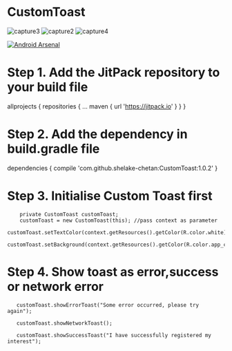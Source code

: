 

# CustomToast

![capture3](https://user-images.githubusercontent.com/35681498/35776859-3e5396f6-09ca-11e8-8450-a58af3ca7af5.PNG)
![capture2](https://user-images.githubusercontent.com/35681498/35776860-3fba02c8-09ca-11e8-82ba-1518bbb4655b.PNG)
![capture4](https://user-images.githubusercontent.com/35681498/35776861-401df12a-09ca-11e8-93f4-ded57ac359c7.PNG)

[![Android Arsenal]( https://img.shields.io/badge/Android%20Arsenal-CustomToast-green.svg?style=flat )]( https://android-arsenal.com/details/1/6719 )


# Step 1. Add the JitPack repository to your build file

allprojects {
  repositories {
   ...
   maven { url 'https://jitpack.io' }
  }
 }
 

# Step 2. Add the dependency in build.gradle file

dependencies {
         compile 'com.github.shelake-chetan:CustomToast:1.0.2'
 }

# Step 3. Initialise Custom Toast first

        private CustomToast customToast;
        customToast = new CustomToast(this); //pass context as parameter
                                       customToast.setTextColor(context.getResources().getColor(R.color.white));
        customToast.setBackground(context.getResources().getColor(R.color.app_color));



# Step 4. Show toast as error,success or network error

       customToast.showErrorToast("Some error occurred, please try again");

       customToast.showNetworkToast();

       customToast.showSuccessToast("I have successfully registered my interest");
